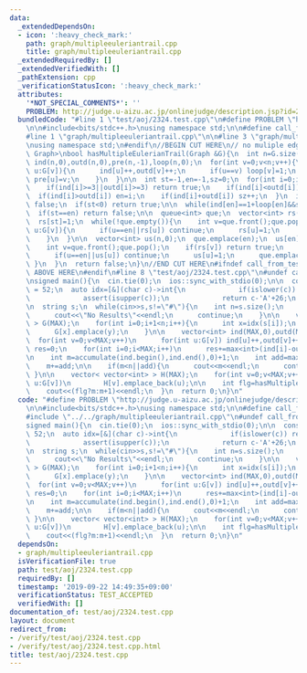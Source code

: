 ```yaml
---
data:
  _extendedDependsOn:
  - icon: ':heavy_check_mark:'
    path: graph/multipleeuleriantrail.cpp
    title: graph/multipleeuleriantrail.cpp
  _extendedRequiredBy: []
  _extendedVerifiedWith: []
  _pathExtension: cpp
  _verificationStatusIcon: ':heavy_check_mark:'
  attributes:
    '*NOT_SPECIAL_COMMENTS*': ''
    PROBLEM: http://judge.u-aizu.ac.jp/onlinejudge/description.jsp?id=2324
  bundledCode: "#line 1 \"test/aoj/2324.test.cpp\"\n#define PROBLEM \"http://judge.u-aizu.ac.jp/onlinejudge/description.jsp?id=2324\"\
    \n\n#include<bits/stdc++.h>\nusing namespace std;\n\n#define call_from_test\n\
    #line 1 \"graph/multipleeuleriantrail.cpp\"\n\n#line 3 \"graph/multipleeuleriantrail.cpp\"\
    \nusing namespace std;\n#endif\n//BEGIN CUT HERE\n// no muliple edge\ntemplate<typename\
    \ Graph>\nbool hasMultipleEulerianTrail(Graph &G){\n  int n=G.size();\n  vector<int>\
    \ ind(n,0),outd(n,0),pre(n,-1),loop(n,0);\n  for(int v=0;v<n;v++){\n    for(int\
    \ u:G[v]){\n      ind[u]++,outd[v]++;\n      if(u==v) loop[v]=1;\n      if(u!=v)\
    \ pre[u]=v;\n    }\n  }\n\n  int st=-1,en=-1,sz=0;\n  for(int i=0;i<n;i++){\n\
    \    if(ind[i]>=3||outd[i]>=3) return true;\n    if(ind[i]<outd[i]) st=i;\n  \
    \  if(ind[i]>outd[i]) en=i;\n    if(ind[i]+outd[i]) sz++;\n  }\n  if(sz<2) return\
    \ false;\n  if(st<0) return true;\n\n  while(ind[en]==1+loop[en]&&st!=en) en=pre[en];\n\
    \  if(st==en) return false;\n\n  queue<int> que;\n  vector<int> rs(n,0);\n  que.emplace(st);\n\
    \  rs[st]=1;\n  while(!que.empty()){\n    int v=que.front();que.pop();\n    for(int\
    \ u:G[v]){\n      if(u==en||rs[u]) continue;\n      rs[u]=1;\n      que.emplace(u);\n\
    \    }\n  }\n\n  vector<int> us(n,0);\n  que.emplace(en);\n  us[en]=1;\n  while(!que.empty()){\n\
    \    int v=que.front();que.pop();\n    if(rs[v]) return true;\n    for(int u:G[v]){\n\
    \      if(u==en||us[u]) continue;\n      us[u]=1;\n      que.emplace(u);\n   \
    \ }\n  }\n  return false;\n}\n//END CUT HERE\n#ifndef call_from_test\n//INSERT\
    \ ABOVE HERE\n#endif\n#line 8 \"test/aoj/2324.test.cpp\"\n#undef call_from_test\n\
    \nsigned main(){\n  cin.tie(0);\n  ios::sync_with_stdio(0);\n\n  const int MAX\
    \ = 52;\n  auto idx=[&](char c)->int{\n             if(islower(c)) return c-'a';\n\
    \             assert(isupper(c));\n             return c-'A'+26;\n           };\n\
    \n  string s;\n  while(cin>>s,s!=\"#\"){\n    int n=s.size();\n    if(n<=2){\n\
    \      cout<<\"No Results\"<<endl;\n      continue;\n    }\n\n    vector< set<int>\
    \ > G(MAX);\n    for(int i=0;i+1<n;i++){\n      int x=idx(s[i]);\n      int y=idx(s[i+1]);\n\
    \      G[x].emplace(y);\n    }\n\n    vector<int> ind(MAX,0),outd(MAX,0);\n  \
    \  for(int v=0;v<MAX;v++)\n      for(int u:G[v]) ind[u]++,outd[v]++;\n\n    int\
    \ res=0;\n    for(int i=0;i<MAX;i++)\n      res+=max<int>(ind[i]-outd[i],0);\n\
    \n    int m=accumulate(ind.begin(),ind.end(),0)+1;\n    int add=max<int>(res-1,0);\n\
    \    m+=add;\n\n    if(m<n||add){\n      cout<<m<<endl;\n      continue;\n   \
    \ }\n\n    vector< vector<int> > H(MAX);\n    for(int v=0;v<MAX;v++)\n      for(int\
    \ u:G[v])\n        H[v].emplace_back(u);\n\n    int flg=hasMultipleEulerianTrail(H);\n\
    \    cout<<(flg?m:m+1)<<endl;\n  }\n  return 0;\n}\n"
  code: "#define PROBLEM \"http://judge.u-aizu.ac.jp/onlinejudge/description.jsp?id=2324\"\
    \n\n#include<bits/stdc++.h>\nusing namespace std;\n\n#define call_from_test\n\
    #include \"../../graph/multipleeuleriantrail.cpp\"\n#undef call_from_test\n\n\
    signed main(){\n  cin.tie(0);\n  ios::sync_with_stdio(0);\n\n  const int MAX =\
    \ 52;\n  auto idx=[&](char c)->int{\n             if(islower(c)) return c-'a';\n\
    \             assert(isupper(c));\n             return c-'A'+26;\n           };\n\
    \n  string s;\n  while(cin>>s,s!=\"#\"){\n    int n=s.size();\n    if(n<=2){\n\
    \      cout<<\"No Results\"<<endl;\n      continue;\n    }\n\n    vector< set<int>\
    \ > G(MAX);\n    for(int i=0;i+1<n;i++){\n      int x=idx(s[i]);\n      int y=idx(s[i+1]);\n\
    \      G[x].emplace(y);\n    }\n\n    vector<int> ind(MAX,0),outd(MAX,0);\n  \
    \  for(int v=0;v<MAX;v++)\n      for(int u:G[v]) ind[u]++,outd[v]++;\n\n    int\
    \ res=0;\n    for(int i=0;i<MAX;i++)\n      res+=max<int>(ind[i]-outd[i],0);\n\
    \n    int m=accumulate(ind.begin(),ind.end(),0)+1;\n    int add=max<int>(res-1,0);\n\
    \    m+=add;\n\n    if(m<n||add){\n      cout<<m<<endl;\n      continue;\n   \
    \ }\n\n    vector< vector<int> > H(MAX);\n    for(int v=0;v<MAX;v++)\n      for(int\
    \ u:G[v])\n        H[v].emplace_back(u);\n\n    int flg=hasMultipleEulerianTrail(H);\n\
    \    cout<<(flg?m:m+1)<<endl;\n  }\n  return 0;\n}\n"
  dependsOn:
  - graph/multipleeuleriantrail.cpp
  isVerificationFile: true
  path: test/aoj/2324.test.cpp
  requiredBy: []
  timestamp: '2019-09-22 14:49:35+09:00'
  verificationStatus: TEST_ACCEPTED
  verifiedWith: []
documentation_of: test/aoj/2324.test.cpp
layout: document
redirect_from:
- /verify/test/aoj/2324.test.cpp
- /verify/test/aoj/2324.test.cpp.html
title: test/aoj/2324.test.cpp
---
```

